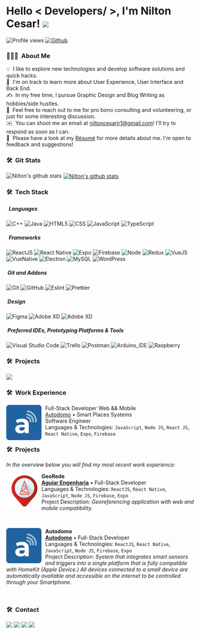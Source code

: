   <h1> Hello < Developers/ >, I'm Nilton Cesar! <img src = "https://raw.githubusercontent.com/MartinHeinz/MartinHeinz/master/wave.gif" width = 30px> </h1>
  <p align='center'></p>

  ![Profile views](https://visitor-badge.glitch.me/badge?page_id=niltonc.niltonc)
  [![Github](https://img.shields.io/github/followers/niltonc?label=Follow&style=social)](https://github.com/niltonc)
  
### 👨🏻‍💻 &nbsp;About Me
  
💡 &nbsp;I like to explore new technologies and develop software solutions and quick hacks.\
🌱 &nbsp;I'm on track to learn more about User Experience, User Interface and Back End.\
✍️ &nbsp;In my free time, I pursue Graphic Design and Blog Writing as hobbies/side hustles.\
💬 &nbsp;Feel free to reach out to me for pro bono consulting and volunteering, or just for some interesting discussion.\
✉️ &nbsp;You can shoot me an email at niltoncesarjr1@gmail.com! I'll try to respond as soon as I can.\
📄 &nbsp;Please have a look at my [Résumé](https://www.aindanaotem.com/resume.html) for more details about me. I'm open to feedback and suggestions! 

### 🛠 &nbsp;Git Stats
  
   <a href="https://github.com/niltonc">
  <img align="left" style="margin-right: 0.5%" src="https://github-readme-stats.vercel.app/api/top-langs/?username=niltonc&theme=tokyonight" alt="Nilton's github stats" />
  <img align="center" style="margin-left: 0.5%" src="https://github-readme-stats.vercel.app/api?username=niltonc&show_icons=true&theme=tokyonight&line_height=20" alt="Nilton's github stats"/>
  </a>

### 🛠 &nbsp;Tech Stack
 
 ##### &nbsp; Languages
  
  ![C++](https://img.shields.io/badge/-C++-05112A?style=flat&logo=C%2B%2B&logoColor=00599C)
  ![Java](https://img.shields.io/badge/-Java-05112A?style=flat&logo=Java&logoColor=007396)
  ![HTML5](https://img.shields.io/badge/-HTML5-05112A?style=flat&logo=HTML5)
  ![CSS](https://img.shields.io/badge/-CSS-05112A?style=flat&logo=CSS3&logoColor=1572B6)
  ![JavaScript](https://img.shields.io/badge/-JavaScript-05112A?style=flat&logo=javascript&logoColor=1572B6)
  ![TypeScript](https://img.shields.io/badge/-TypeScript-05112A?style=flat&logo=typescript&logoColor=1572B6)
    
  ##### &nbsp; Frameworks
 
  ![ReactJS](https://img.shields.io/badge/-ReactJS-05112A?style=flat&logo=react)
  ![React Native](https://img.shields.io/badge/-React%20Native-05112A?style=flat&logo=react)
  ![Expo](https://img.shields.io/badge/-Expo-05112A?style=flat&logo=expo)
  ![Firebase](https://img.shields.io/badge/-Firebase-05112A?style=flat&logo=firebase)
  ![Node](https://img.shields.io/badge/-Node-05112A?style=flat&logo=nodedotjs)
  ![Redux](https://img.shields.io/badge/-Redux-05112A?style=flat&logo=redux)
  ![VueJS](https://img.shields.io/badge/-VueJS-05112A?style=flat&logo=vuedotjs)
  ![VueNative](https://img.shields.io/badge/-VueNative-05112A?style=flat&logo=vuedotjs)
  ![Electron](https://img.shields.io/badge/-Electron-05112A?style=flat&logo=electron)
  ![MySQL](https://img.shields.io/badge/-MySQL-05112A?style=flat&logo=mysql)
  ![WordPress](https://img.shields.io/badge/-Wordpress-05112A?style=flat&logo=wordpress)
 
  ##### &nbsp;Git and Addons
  
  ![Git](https://img.shields.io/badge/-Git-05112A?style=flat&logo=git)
  ![GitHub](https://img.shields.io/badge/-GitHub-05112A?style=flat&logo=github)
  ![Eslint](https://img.shields.io/badge/-Eslint-05112A?style=flat&logo=eslint)
  ![Prettier](https://img.shields.io/badge/-Prettier-05112A?style=flat&logo=prettier)
  
  ##### &nbsp;Design
   
  ![Figma](https://img.shields.io/badge/-Figma-05112A?style=flat&logo=figma&logoColor=007ACC)
  ![Adobe XD](https://img.shields.io/badge/-Adobe%20XD-05112A?style=flat&logo=adobe-xd&logoColor=007ACC)
  ![Adobe XD](https://img.shields.io/badge/-Adobe%20Photoshop-05112A?style=flat&logo=Adobe%20Photoshop)
  
  ##### &nbsp;Preferred IDEs, Prototyping Platforms & Tools 
  
  ![Visual Studio Code](https://img.shields.io/badge/-Visual%20Studio%20Code-05112A?style=flat&logo=visual-studio-code&logoColor=007ACC)
  ![Trello](https://img.shields.io/badge/-Trello-05112A?style=flat&logo=trello&logoColor=007ACC)
  ![Postman](https://img.shields.io/badge/-Postman-05112A?style=flat&logo=postman)
  ![Arduino_IDE](https://img.shields.io/badge/-Arduino-05112A?style=flat&logo=arduino)
  ![Raspberry](https://img.shields.io/badge/-Raspberry-05112A?style=flat&logo=Raspberry%20Pi)
  
  ### 🛠 &nbsp;Projects
  
 <a href="https://github.com/niltonc/dashboard-template">
 <img align="center" src="https://github-readme-stats.vercel.app/api/pin/?username=niltonc&repo=dashboard-template&theme=tokyonight" />
 </a>

  
  ### 🛠 &nbsp;Work Experience
  
  [<img align="left" height="94px" width="94px" style="border-radius:8%; margin-Right: 2%" alt="Autodomo" src="./img/logo-autodomo.png"/>](https://github.com/AutoDomo/)

Full-Stack Developer Web && Mobile \
[Autodomo](https://github.com/AutoDomo/) • 
Smart Places Systems \
Software Engineer \
Languages & Technologies: `JavaScript`, `Node JS`, `React JS`, `React Native`, `Expo`, `Firebase`
  ### 🛠 &nbsp;Projects
_In the overview below you will find my most recent work experience:_
  
  [<img align="left" height="94px" width="94px" alt="Warpnet" src="./img/logo-georede.png"/>](https://play.google.com/store/apps/details?id=br.com.aguiareng.georede)

  **GeoRede** \
  [**Aguiar Engenharia**](https://www.aguiareng.com.br/) • Full-Stack Developer \
  Languages & Technologies: `ReactJS`, `React Native`, `JavaScript`, `Node JS`, `Firebase`, `Expo`\
  Project Description: _Georeferencing application with web and mobile compatibility._
 
   <br/>

  [<img align="left" height="94px" width="94px" style="border-radius:8%; margin-Right: 2%" alt="autodomo" src="./img/logo-autodomo.png"/>](https://play.google.com/store/apps/details?id=io.aguiar.autodomo)

  **Autodomo** \
  [**Autodomo**](https://autodomo.com.br/) • Full-Stack Developer \
  Languages & Technologies: `ReactJS`, `React Native`, `JavaScript`, `Node JS`, `Firebase`, `Expo`\
  Project Description: _System that integrates smart sensors and triggers into a single platform that is fully compatible with HomeKit (Apple Device.) All devices connected to a small device are automatically available and accessible on the internet to be controlled through your Smartphone._

  <br/>
    
  ### 🛠 &nbsp;Contact
  
  <a href="" alt="Gmail">
  <img src="https://img.shields.io/badge/-Gmail-FF0000?style=flat-square&labelColor=FF0000&logo=gmail&logoColor=white&link=niltoncesarjr1@gmail.com" /></a>
  
  <a href="https://www.linkedin.com/in/nilton-cesar-oliveira-jr/" alt="Linkedin">
  <img src="https://img.shields.io/badge/-Linkedin-0e76a8?style=flat-square&logo=Linkedin&logoColor=white&link=https://www.linkedin.com/in/nilton-cesar-oliveira-jr/" /></a>
  
  <a href="https://api.whatsapp.com/send?phone=5598981986161&text=Hi%20dev!" alt="WhatsApp">
  <img src="https://img.shields.io/badge/-WhatsApp-25d366?style=flat-square&labelColor=25d366&logo=whatsapp&logoColor=white&link=API-DO-SEU-WHATSAPP"/></a>
  
  <a href="https://www.instagram.com/niltoncosj/" alt="Instagram">
  <img src="https://img.shields.io/badge/-Instagram-DF0174?style=flat-square&labelColor=DF0174&logo=instagram&logoColor=white&link=https://www.instagram.com/niltoncosj/"/>     </a>
  
 
